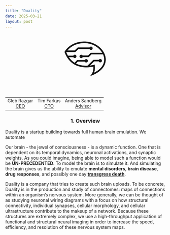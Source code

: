 ```yaml
---
title: "Duality"
date: 2025-03-21
layout: post
---
```


<p align="center"><img src="/images/logo_b.png" alt="Alt text" style="max-width: 30%; height: auto; mix-blend-mode: multiply;"></p>

<br>
<div class="table-container" style="max-width: 800px; margin: auto;">
  <table style="width: 100%; border-collapse: collapse;">
    <tr>
      <td align="center">
        Gleb Razgar<br>
        <a href="mailto:gleb.razgar@gmail.com">CEO</a>
      </td>
      <td align="center">
        Tim Farkas<br>
        <a href="mailto:timfarkas@ucl.edu">CTO</a>
      </td>
      <td align="center">
        Anders Sandberg<br>
        <a href="mailto:xxx@gmail.com">Advisor</a>
      </td>
    </tr>
  </table>
</div>

<h3 align="center">1. Overview</h3>

Duality is a startup building towards full human brain emulation.
We automate 


Our brain - the jewel of consciousness - is a dynamic function. One that is dependent on its temporal dynamics, neuronal activations, and synaptic weights. As you could imagine, being able to model such a function would be **UN-PRECEDENTED**. To model the brain is to simulate it. And simulating the brain gives us the ability to emulate **mental disorders**, **brain disease**, **drug responses**, and possibly one day **<u>transgress death</u>**.

Duality is a company that tries to create such brain uploads. To be concrete, Duality is in the production and study of connectomes: maps of connections within an organism’s nervous system. More generally, we can be thought of as studying neuronal wiring diagrams with a focus on how structural connectivity, individual synapses, cellular morphology, and cellular ultrastructure contribute to the makeup of a network. Because these structures are extremely complex, we use a high-throughput application of functional and structural neural imaging in order to increase the speed, efficiency, and resolution of these nervous system maps.
